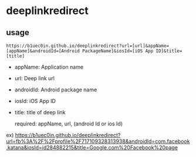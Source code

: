 # deeplinkredirect

## usage
`https://b1uec0in.github.io/deeplinkredirect?url=[url]&appName=[appName]&androidId=[Android PackageName]&iosId=[iOS App ID]&title=[title]`

* appName: Application name
* url: Deep link url
* androidId: Android package name
* iosId: iOS App ID
* title: title of deep link

  required: appName, url, (android Id or ios Id)

ex)
https://b1uec0in.github.io/deeplinkredirect?url=fb%3A%2F%2Fprofile%2F717109328313938&androidId=com.facebook.katana&iosId=id284882215&title=Google.com%20Facebook%20page


